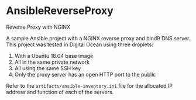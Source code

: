 # AnsibleReverseProxy
Reverse Proxy with NGINX

A sample Ansible project with a NGINX reverse proxy and bind9 DNS server.  This project was tested in Digital Ocean using three droplets:

1. With a Ubuntu 18.04 base image
2. All in the same private network
3. All using the same SSH key
4. Only the proxy server has an open HTTP port to the public

Refer to the `artifacts/ansible-inventory.ini` file for the allocated IP address and function of each of the servers.